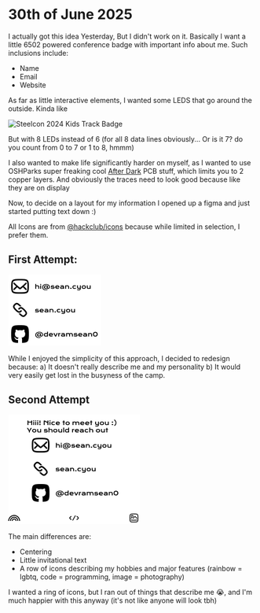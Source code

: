 # 30th of June 2025
I actually got this idea Yesterday, But I didn't work on it. Basically I want a little 6502 powered conference badge with important info about me.
Such inclusions include:
- Name
- Email
- Website

As far as little interactive elements, I wanted some LEDS that go around the outside.
Kinda like

![Steelcon 2024 Kids Track Badge](Journal/Images/steelcon-badge.png)

But with 8 LEDs instead of 6 (for all 8 data lines obviously... Or is it 7? do you count from 0 to 7 or 1 to 8, hmmm)

I also wanted to make life significantly harder on myself, as I wanted to use OSHParks super freaking cool [After Dark](https://docs.oshpark.com/services/afterdark/) PCB stuff, which limits you to 2 copper layers.
And obviously the traces need to look good because like they are on display

Now, to decide on a layout for my information I opened up a figma and just started putting text down :)

All Icons are from [@hackclub/icons](https://icons.hackclub.com) because while limited in selection, I prefer them.

## First Attempt:

![Text V1](Journal/Images/text-v1.png)

While I enjoyed the simplicity of this approach, I decided to redesign because:
a) It doesn't really describe me and my personality
b) It would very easily get lost in the busyness of the camp.

## Second Attempt

![Text V2](Journal/Images/text-v2.png)

The main differences are:
- Centering
- Little invitational text
- A row of icons describing my hobbies and major features (rainbow = lgbtq, code = programming, image = photography)

I wanted a ring of icons, but I ran out of things that describe me 😭, and I'm much happier with this anyway (it's not like anyone will look tbh)
